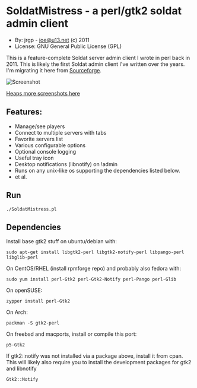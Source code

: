 # SoldatMistress - a perl/gtk2 soldat admin client

- By: jrgp - joe@u13.net (c) 2011
- License: GNU General Public License (GPL)

This is a feature-complete Soldat server admin client I wrote in perl back in 2011. This is
likely the first Soldat admin client I've written over the years. I'm migrating it here
from [Sourceforge](https://sourceforge.net/projects/soldatmistress/).

![Screenshot](http://jrgp.us/screenshots/soldatmistress/perl_soladmin17.png)

[Heaps more screenshots here](http://jrgp.us/screenshots/soldatmistress/)


## Features:
- Manage/see players
- Connect to multiple servers with tabs
- Favorite servers list
- Various configurable options
- Optional console logging
- Useful tray icon
- Desktop notifications (libnotify) on !admin
- Runs on any unix-like os supporting the dependencies listed below.
- et al.

## Run

    ./SoldatMistress.pl

## Dependencies
Install base gtk2 stuff on ubuntu/debian with:

    sudo apt-get install libgtk2-perl libgtk2-notify-perl libpango-perl libglib-perl

On CentOS/RHEL (install rpmforge repo) and probably also fedora with:

    sudo yum install perl-Gtk2 perl-Gtk2-Notify perl-Pango perl-Glib

On openSUSE:

    zypper install perl-Gtk2

On Arch:

    packman -S gtk2-perl

On freebsd and macports, install or compile this port:

    p5-Gtk2

If gtk2::notify was not installed via a package above, install it from cpan. This will
likely also require you to install the development packages for gtk2 and libnotify

    Gtk2::Notify
